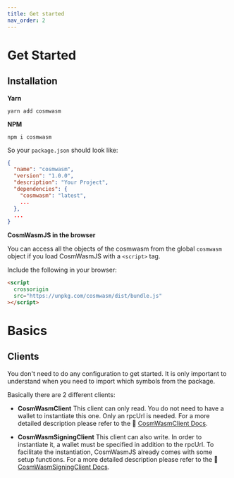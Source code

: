 ```yaml
---
title: Get started
nav_order: 2
---
```

# Get Started

## Installation

**Yarn**

`yarn add cosmwasm`

**NPM**

`npm i cosmwasm`

So your `package.json` should look like:

```json
{
  "name": "cosmwasm",
  "version": "1.0.0",
  "description": "Your Project",
  "dependencies": {
    "cosmwasm": "latest",
    ...
  },
  ...
}
```

**CosmWasmJS in the browser**

You can access all the objects of the cosmwasm from the global `cosmwasm` object if you load CosmWasmJS with a `<script>` tag.

Include the following in your browser:
```html
<script
  crossorigin
  src="https://unpkg.com/cosmwasm/dist/bundle.js"
></script>
```

# Basics

## Clients

You don't need to do any configuration to get started. It is only important to understand when you need to import which symbols from the package.

Basically there are 2 different clients:
- **CosmWasmClient**
This client can only read. You do not need to have a wallet to instantiate this one. Only an rpcUrl is needed. For a more detailed description please refer to the 🔗 [CosmWasmClient Docs](clients/reading/CosmWasmClient.md).

- **CosmWasmSigningClient**
This client can also write. In order to instantiate it, a wallet must be specified in addition to the rpcUrl. To facilitate the instantiation, CosmWasmJS already comes with some setup functions. For a more detailed description please refer to the 🔗 [CosmWasmSigningClient Docs](clients/writing/CosmWasmSigningClient/index.md).
